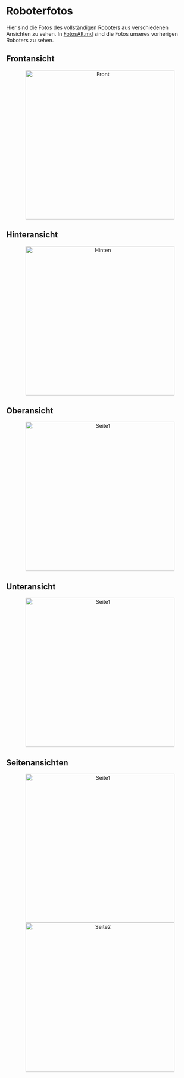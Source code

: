 # Roboterfotos
Hier sind die Fotos des vollständigen Roboters aus verschiedenen Ansichten zu sehen. In [FotosAlt.md](FotosAlt.md) sind die Fotos unseres vorherigen Roboters zu sehen.
## Frontansicht

<p align="center">
  <img src="F.jpg" alt="Front" width="400" />
</p>

## Hinteransicht

<p align="center">
  <img src="H.jpg" alt="Hinten" width="400" />
</p>

## Oberansicht

<p align="center">
  <img src="O.jpg" alt="Seite1" width="400" />
</p>

## Unteransicht

<p align="center">
  <img src="U.jpg" alt="Seite1" width="400" />
</p>

## Seitenansichten

<p align="center">
  <img src="R.jpg" alt="Seite1" width="400" />
  <img src="L.jpg" alt="Seite2" width="400" />
</p>


